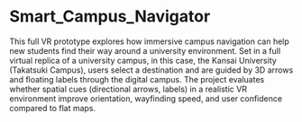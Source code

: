 # Smart_Campus_Navigator
This full VR prototype explores how immersive campus navigation can help new students find their way around a university environment. Set in a full virtual replica of a university campus, in this case, the Kansai University (Takatsuki Campus), users select a destination and are guided by 3D arrows and floating labels through the digital campus.  The project evaluates whether spatial cues (directional arrows, labels) in a realistic VR environment improve orientation, wayfinding speed, and user confidence compared to flat maps.
